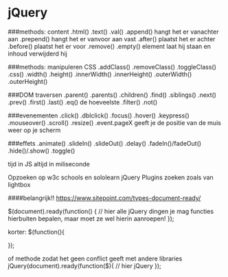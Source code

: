 # jQuery

###methods: content
.html()
.text()
.val()
.append() hangt het er vanachter aan
.prepend() hangt het er vanvoor aan vast
.after() plaatst het er achter
.before() plaatst het er voor
.remove()
.empty() element laat hij staan en inhoud verwijderd hij


###methods: manipuleren CSS
.addClass()
.removeClass()
.toggleClass()
.css()
.width()
.height()
.innerWidth()
.innerHeight()
.outerWidth()
.outerHeight()


###DOM traversen
.parent()
.parents()
.children()
.find()
.siblings()
.next()
.prev()
.first()
.last()
.eq()  de hoeveelste
.filter()
.not()


###evenementen
.click()
.dblclick()
.focus()
.hover()
.keypress()
.mouseover()
.scroll()
.resize()
.event.pageX   geeft je de positie van de muis weer op je scherm


###effets
.animate()
.slideIn()
.slideOut()
.delay()
.fadeIn()/fadeOut()
.hide()/.show()
.toggle()


tijd in JS altijd in miliseconde


Opzoeken op w3c schools en sololearn jQuery
Plugins zoeken zoals van lightbox


####belangrijk!!
https://www.sitepoint.com/types-document-ready/

$(document).ready(function() {
  // hier alle jQuery dingen
  je mag functies hierbuiten bepalen, maar moet ze wel hierin aanroepen!
});

korter:
$(function(){

  });

of methode zodat het geen conflict geeft met andere libraries
jQuery(document).ready(function($){
  // hier jQuery
});
